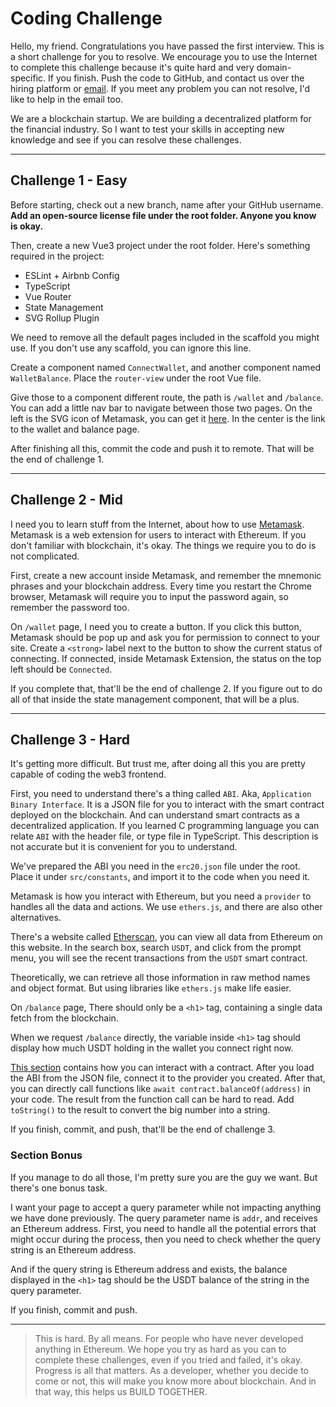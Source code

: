 # Coding Challenge

Hello, my friend. Congratulations you have passed the first interview. This is a short challenge for you to resolve. We encourage you to use the Internet to complete this challenge because it's quite hard and very domain-specific. If you finish. Push the code to GitHub, and contact us over the hiring platform or [email](bitweed@volare.finance). If you meet any problem you can not resolve, I'd like to help in the email too.

We are a blockchain startup. We are building a decentralized platform for the financial industry. So I want to test your skills in accepting new knowledge and see if you can resolve these challenges.

---

## Challenge 1 - Easy

Before starting, check out a new branch, name after your GitHub username. **Add an open-source license file under the root folder. Anyone you know is okay.**

Then, create a new Vue3 project under the root folder. Here's something required in the project:

- ESLint + Airbnb Config
- TypeScript
- Vue Router
- State Management
- SVG Rollup Plugin

We need to remove all the default pages included in the scaffold you might use. If you don't use any scaffold, you can ignore this line.

Create a component named `ConnectWallet`, and another component named `WalletBalance`. Place the `router-view` under the root Vue file.

Give those to a component different route, the path is `/wallet` and `/balance`. You can add a little nav bar to navigate between those two pages. On the left is the SVG icon of Metamask, you can get it [here](https://github.com/MetaMask/brand-resources). In the center is the link to the wallet and balance page.

After finishing all this, commit the code and push it to remote. That will be the end of challenge 1.

---

## Challenge 2 - Mid

I need you to learn stuff from the Internet, about how to use [Metamask](https://docs.metamask.io/guide/). Metamask is a web extension for users to interact with Ethereum. If you don't familiar with blockchain, it's okay. The things we require you to do is not complicated. 

First, create a new account inside Metamask, and remember the mnemonic phrases and your blockchain address. Every time you restart the Chrome browser, Metamask will require you to input the password again, so remember the password too.

On `/wallet` page, I need you to create a button. If you click this button, Metamask should be pop up and ask you for permission to connect to your site. Create a `<strong>` label next to the button to show the current status of connecting. If connected, inside Metamask Extension, the status on the top left should be `Connected`.

If you complete that, that'll be the end of challenge 2. If you figure out to do all of that inside the state management component, that will be a plus.

---

## Challenge 3 - Hard

It's getting more difficult. But trust me, after doing all this you are pretty capable of coding the web3 frontend.

First, you need to understand there's a thing called `ABI`. Aka, `Application Binary Interface`. It is a JSON file for you to interact with the smart contract deployed on the blockchain. And can understand smart contracts as a decentralized application. If you learned C programming language you can relate `ABI` with the header file, or type file in TypeScript. This description is not accurate but it is convenient for you to understand.

We've prepared the ABI you need in the `erc20.json` file under the root. Place it under `src/constants`, and import it to the code when you need it.

Metamask is how you interact with Ethereum, but you need a `provider` to handles all the data and actions. We use `ethers.js`, and there are also other alternatives. 

There's a website called [Etherscan](https://etherscan.io), you can view all data from Ethereum on this website. In the search box, search `USDT`, and click from the prompt menu, you will see the recent transactions from the `USDT` smart contract.

Theoretically, we can retrieve all those information in raw method names and object format. But using libraries like `ethers.js` make life easier.

On `/balance` page, There should only be a `<h1>` tag, containing a single data fetch from the blockchain.

When we request `/balance` directly, the variable inside `<h1>` tag should display how much USDT holding in the wallet you connect right now. 

[This section](https://docs.ethers.io/v5/api/contract/contract) contains how you can interact with a contract. After you load the ABI from the JSON file, connect it to the provider you created. After that, you can directly call functions like `await contract.balanceOf(address)` in your code. The result from the function call can be hard to read. Add `toString()` to the result to convert the big number into a string.

If you finish, commit, and push, that'll be the end of challenge 3.

### Section Bonus

If you manage to do all those, I'm pretty sure you are the guy we want. But there's one bonus task.

I want your page to accept a query parameter while not impacting anything we have done previously. The query parameter name is `addr`, and receives an Ethereum address. First, you need to handle all the potential errors that might occur during the process, then you need to check whether the query string is an Ethereum address.

And if the query string is Ethereum address and exists, the balance displayed in the `<h1>` tag should be the USDT balance of the string in the query parameter.

If you finish, commit and push.

---

> This is hard. By all means. For people who have never developed anything in Ethereum. We hope you try as hard as you can to complete these challenges, even if you tried and failed, it's okay. Progress is all that matters. As a developer, whether you decide to come or not, this will make you know more about blockchain. And in that way, this helps us BUILD TOGETHER.
